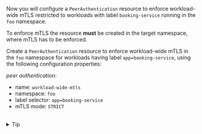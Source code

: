 Now you will configure a `PeerAuthentication` resource to enforce workload-wide
mTLS restricted to workloads with label `booking-service` running in the `foo` namespace.

To enforce mTLS the resource **must** be created in the target namespace, where mTLS has to be enforced.

Create a `PeerAuthentication` resource to enforce workload-wide mTLS in the `foo` namespace for workloads
having label `app=booking-service`, using the following configuration properties:

*peer authentication:*
- name: `workload-wide-mtls`
- namespace: `foo`
- label selector: `app=booking-service`
- mTLS mode: `STRICT`


<br>
<details><summary>Tip</summary>

```plain
apiVersion: security.istio.io/v1beta1
kind: PeerAuthentication
metadata:
  name: // TODO
  namespace: // TODO
spec:
  selector:
     // TODO
  mtls:
    mode: // TODO
```{{copy}}
</details>

<br>
<details><summary>Solution</summary>

```plain
apiVersion: security.istio.io/v1beta1
kind: PeerAuthentication
metadata:
  name: workload-wide-mtls
  namespace: foo
spec:
  selector:
     matchLabels:
       app: booking-service
  mtls:
    mode: STRICT
```{{copy}}
</details>